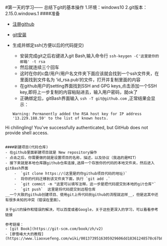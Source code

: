 #第一天的学习—— 总结下git的基本操作
1.环境：windows10
2.git版本：2.15.0.windows.1
####准备
- [注册github](https://github.com/join?source=header-home)
- [git安装](https://git-scm.com/downloads)
- 生成并绑定ssh(方便以后的代码提交)
	- 安装完成git之后右键进入git Bash,输入命令行 `ssh-keygen -C'这里是你的邮箱' -t rsa` 
	- 然后就连续三个回车
	- 这时在你的c盘/用户/用户名文件夹下面应该就会找到一个ssh文件夹，在里面找到文件名为 ‘id_rsa.pub’的文件，打开并复制里面的内容
	- 在github用户的setting界面找到SSH and GPG keys,点击添加一个SSH key,即将上一步复制的内容粘贴进去，输入用户密码，就ok了
	- 正确绑定后，gitBash界面输入 `ssh -T git@github.com` ,正常结果会显示：

	```gitShell
	Warning: Permanently added the RSA host key for IP address '13.229.188.59' to the list of known hosts.
Hi chilingling! You've successfully authenticated, but GitHub does not provide shell access.
```

####新建项目(代码仓库)
- 在github里面新建项目就是 New repository操作
- 点击之后，你需要做的就是设置项目的名称，描述，以及协议（我选的是MIT）
- 接下来就是本地仓库跟github仓库连接,选择一个存放你的代码的本地文件夹，然后进入gitBash界面
	-  `git clone https://(这里是的你github项目代码的地址)`
	-  将你的代码迁移到该文件夹下面，执行 `git add .`
	-  `git commit -m "这里可以填写注释，这一步是把代码提交到本地的git仓库"`
	-  `git push`  这里是将代码提交到远程仓库
__一个大致的github创建项目、使用git上传代码到github的流程就这样__，但是这其中还有很多未知的冲突（错误在里面）。

关于git的操作和错误的解决，可以百度或者Google，关于这些更深入的学习，可以看看参考链接

参考链接：
- [git Book](https://git-scm.com/book/zh/v2)
- [廖雪峰大大的教程](https://www.liaoxuefeng.com/wiki/0013739516305929606dd18361248578c67b8067c8c017b000/001373962845513aefd77a99f4145f0a2c7a7ca057e7570000)


